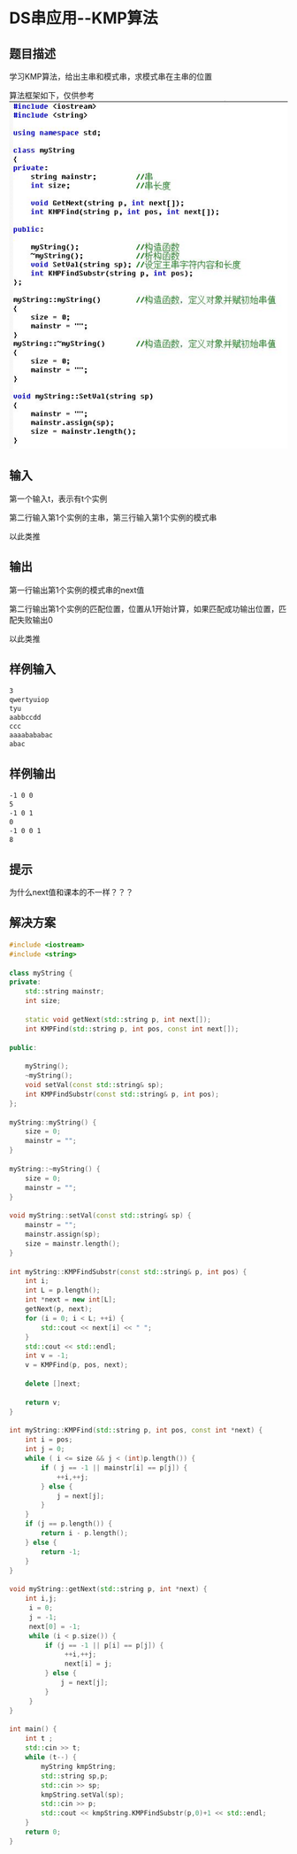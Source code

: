 # DS串应用--KMP算法

## 题目描述

学习KMP算法，给出主串和模式串，求模式串在主串的位置

算法框架如下，仅供参考
![](https://raw.githubusercontent.com/Alikas0/files/master/img/pimg1043_1.jpg)

## 输入
第一个输入t，表示有t个实例

第二行输入第1个实例的主串，第三行输入第1个实例的模式串

以此类推

## 输出
第一行输出第1个实例的模式串的next值

第二行输出第1个实例的匹配位置，位置从1开始计算，如果匹配成功输出位置，匹配失败输出0

以此类推

## 样例输入
```text
3
qwertyuiop
tyu
aabbccdd
ccc
aaaabababac
abac
```

## 样例输出
```text
-1 0 0 
5
-1 0 1 
0
-1 0 0 1 
8
```

## 提示
 为什么next值和课本的不一样？？？
 
## 解决方案

```c++
#include <iostream>
#include <string>

class myString {
private:
    std::string mainstr;
    int size;

    static void getNext(std::string p, int next[]);
    int KMPFind(std::string p, int pos, const int next[]);

public:

    myString();
    ~myString();
    void setVal(const std::string& sp);
    int KMPFindSubstr(const std::string& p, int pos);
};

myString::myString() {
    size = 0;
    mainstr = "";
}

myString::~myString() {
    size = 0;
    mainstr = "";
}

void myString::setVal(const std::string& sp) {
    mainstr = "";
    mainstr.assign(sp);
    size = mainstr.length();
}

int myString::KMPFindSubstr(const std::string& p, int pos) {
    int i;
    int L = p.length();
    int *next = new int[L];
    getNext(p, next);
    for (i = 0; i < L; ++i) {
        std::cout << next[i] << " ";
    }
    std::cout << std::endl;
    int v = -1;
    v = KMPFind(p, pos, next);

    delete []next;

    return v;
}

int myString::KMPFind(std::string p, int pos, const int *next) {
    int i = pos;
    int j = 0;
    while ( i <= size && j < (int)p.length()) {
        if ( j == -1 || mainstr[i] == p[j]) {
            ++i,++j;
        } else {
            j = next[j];
        }
    }
    if (j == p.length()) {
        return i - p.length();
    } else {
        return -1;
    }
}

void myString::getNext(std::string p, int *next) {
    int i,j;
     i = 0;
     j = -1;
     next[0] = -1;
     while (i < p.size()) {
         if (j == -1 || p[i] == p[j]) {
              ++i,++j;
              next[i] = j;
         } else {
             j = next[j];
         }
     }
}

int main() {
    int t ;
    std::cin >> t;
    while (t--) {
        myString kmpString;
        std::string sp,p;
        std::cin >> sp;
        kmpString.setVal(sp);
        std::cin >> p;
        std::cout << kmpString.KMPFindSubstr(p,0)+1 << std::endl;
    }
    return 0;
}
```